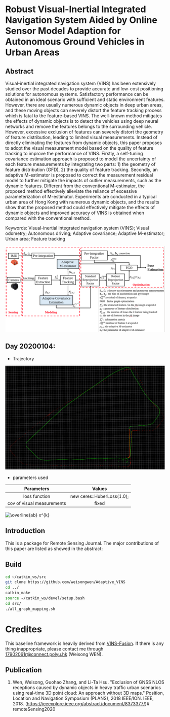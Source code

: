 # Robust Visual-Inertial Integrated Navigation System Aided by Online Sensor Model Adaption for Autonomous Ground Vehicles in Urban Areas 

## Abstract
Visual-inertial integrated navigation system (VINS) has been extensively studied over the past decades to provide accurate and low-cost positioning solutions for autonomous systems. Satisfactory performance can be obtained in an ideal scenario with sufficient and static environment features. However, there are usually numerous dynamic objects in deep urban areas, and these moving objects can severely distort the feature tracking process which is fatal to the feature-based VINS. The well-known method mitigates the effects of dynamic objects is to detect the vehicles using deep neural networks and remove the features belongs to the surrounding vehicle. However, excessive exclusion of features can severely distort the geometry of feature distribution, leading to limited visual measurements. Instead of directly eliminating the features from dynamic objects, this paper proposes to adopt the visual measurement model based on the quality of feature tracking to improve the performance of VINS. Firstly, a self-tuning covariance estimation approach is proposed to model the uncertainty of each feature measurements by integrating two parts: 1) the geometry of feature distribution (GFD), 2) the quality of feature tracking. Secondly, an adaptive M-estimator is proposed to correct the measurement residual model to further mitigate the impacts of outlier measurements, such as the dynamic features. Different from the conventional M-estimator, the proposed method effectively alleviate the reliance of excessive parameterization of M-estimator. Experiments are conducted in a typical urban area of Hong Kong with numerous dynamic objects, and the results show that the proposed method could effectively mitigate the effects of dynamic objects and improved accuracy of VINS is obtained when compared with the conventional method. 

Keywords: Visual-inertial integrated navigation system (VINS); Visual odometry; Autonomous driving; Adaptive covariance; Adaptive M-estimator; Urban area; Feature tracking 

<p align="center">
  <img width="712pix" src="img/framework20200104.png">
</p>

## Day 20200104:
- Trajectory
<p align="center">
  <img width="712pix" src="img/trajectoryRviz20200104.png">
</p>

- parameters used 

| Parameters | Values |
| :---:  | :---:  |
| loss function | new ceres::HuberLoss(1.0); |
| cov of visual measurements | fixed |

<img src="http://www.sciweavers.org/tex2img.php?eq=%20%5Coverline%7Bab%7D%20%20x%5E%7Bk%7D%20&bc=White&fc=Black&im=jpg&fs=12&ff=arev&edit=0" align="center" border="0" alt=" \overline{ab}  x^{k} " width="46" height="19" />

## Introduction
This is a package for Remote Sensing Journal. The major contributions of this paper are listed as showed in the abstract: 

## Build 
```bash
cd ~/catkin_ws/src
git clone https://github.com/weisongwen/Adaptive_VINS
cd ../
catkin_make
source ~/catkin_ws/devel/setup.bash
cd src/
./all_graph_mapping.sh
```

# Credites
This baseline framework is heavily derived from [VINS-Fusion](https://github.com/HKUST-Aerial-Robotics/VINS-Fusion). If there is any thing inappropriate, please contact me through 17902061r@connect.polyu.hk (Weisong WEN).

## Publication

1. Wen, Weisong, Guohao Zhang, and Li-Ta Hsu. "Exclusion of GNSS NLOS receptions caused by dynamic objects in heavy traffic urban scenarios using real-time 3D point cloud: An approach without 3D maps." Position, Location and Navigation Symposium (PLANS), 2018 IEEE/ION. IEEE, 2018. (https://ieeexplore.ieee.org/abstract/document/8373377/)# remoteSensing2020
